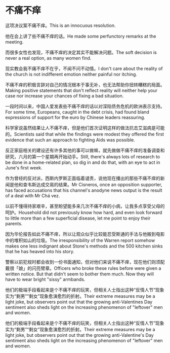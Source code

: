 # 不痛不痒

<p><span class="chinese">这项决议案不痛不痒。</span><span class="english">This is an innocuous resolution.</span></p>

<p><span class="chinese">他在会上讲了些不痛不痒的话。</span><span class="english">He made some perfunctory remarks at the meeting.</span></p>

<p><span class="chinese">而很多女性也发现，不痛不痒的决定其实不能解决问题。</span><span class="english">The soft decision is never a real option, as many women find.</span></p>

<p><span class="chinese">现实教会我不痛不痒不在乎，不闻不问不动情。</span><span class="english">I don't care about the reality of the church is not indifferent emotion neither painful nor itching.</span></p>

<p><span class="chinese">不痛不痒的积极言辞对自己的情况根本于事无补，也无法帮助你扭转糟糕的局面。</span><span class="english">Making positive statements that don't reflect reality will neither help your case nor increase your chances of fixing a bad situation.</span></p>

<p><span class="chinese">一段时间以来，中国人爱发表些不痛不痒的话以对深陷债务危机的欧洲表示支持。</span><span class="english">For some time, Europeans, caught in the debt crisis, had found bland expressions of support for the euro by Chinese leaders reassuring.</span></p>

<p><span class="chinese">科学家说虽然结果让人不痛不痒，但是他们首次证明这样的做法抗击艾滋病是可能的。</span><span class="english">Scientists said that while the findings were modest they offered the first evidence that such an approach to fighting Aids was possible.</span></p>

<p><span class="chinese">反正家庭相关的建设还有许多其他的事可以做嘛，就先做做不痛不痒的准备调查和研究，六月的第一个星期再开始动手。</span><span class="english">Still, there's always lots of research to be done in a home-related plan, so dig in and do that, with an eye to act in June's first week.</span></p>

<p><span class="chinese">作为曾经的反对派，西斯内罗斯正面临着谴责，说他现在播出的那些不痛不痒的新闻是他和查韦斯达成交易的结果。</span><span class="english">Mr Cisneros, once an opposition supporter, has faced accusations that his channel's anodyne news output is the result of a deal with Mr Chá vez.</span></p>

<p><span class="chinese">以前不懂得持家艰辛，甚至盼望能多来几次不痛不痒的小病，让我多点享受父母的呵护。</span><span class="english">Household did not previously know how hard, and even look forward to little more than a few superficial disease, let me point to enjoy their parents.</span></p>

<p><span class="chinese">因为华伦报告如此不痛不痒，所以让观众似乎比较能忍受斯通的手法与他搬到电影中的堆积如山的垃圾。</span><span class="english">The irresponsibility of the Warren report somehow makes one less indignant about Stone's methods and the 500 kitchen sinks that he has heaved into his story.</span></p>

<p><span class="chinese">警察以前犯规时都会收到一份书面通知，但对他们来说不痛不痒，现在他们则须配戴很「娘」的闪亮臂章。</span><span class="english">Officers who broke these rules before were given a written notice. But that didn't seem to bother them much. Now they will have to wear bright "sissy" armbands.</span></p>

<p><span class="chinese">他们的极端手段看起来是个不痛不痒的玩笑，但相关人士指出这种“反情人节”现象实为“剩男”“剩女”现象愈演愈烈的折射。</span><span class="english">Their extreme measures may be a light joke, but observers point out that the growing anti-Valentines Day sentiment also sheds light on the increasing phenomenon of "leftover" men and women.</span></p>

<p><span class="chinese">他们的极端手段看起来是个不痛不痒的玩笑，但相关人士指出这种“反情人节”现象实为“剩男”“剩女”现象愈演愈烈的折射。</span><span class="english">Their extreme measures may be a light joke, but observers point out that the growing anti-Valentine's Day sentiment also sheds light on the increasing phenomenon of "leftover" men and women.</span></p>

